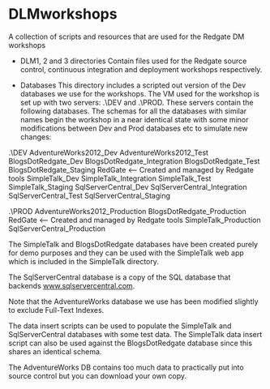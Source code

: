 # DLMworkshops
A collection of scripts and resources that are used for the Redgate DM workshops

- DLM1, 2 and 3 directories
Contain files used for the Redgate source control, continuous integration and deployment workshops
respectively.

- Databases
This directory includes a scripted out version of the Dev databases we use for the workshops.
The VM used for the workshop is set up with two servers: .\DEV and .\PROD. These servers contain
the following databases. The schemas for all the databases with similar names begin the workshop
in a near identical state with some minor modifications between Dev and Prod databases etc to 
simulate new changes:

.\DEV
AdventureWorks2012_Dev
AdventureWorks2012_Test
BlogsDotRedgate_Dev
BlogsDotRedgate_Integration
BlogsDotRedgate_Test
BlogsDotRedgate_Staging
RedGate <-- Created and managed by Redgate tools
SimpleTalk_Dev
SimpleTalk_Integration
SimpleTalk_Test
SimpleTalk_Staging
SqlServerCentral_Dev
SqlServerCentral_Integration
SqlServerCentral_Test
SqlServerCentral_Staging

.\PROD
AdventureWorks2012_Production
BlogsDotRedgate_Production
RedGate <-- Created and managed by Redgate tools
SimpleTalk_Production
SqlServerCentral_Production

The SimpleTalk and BlogsDotRedgate databases have been created purely for demo
purposes and they can be used with the SimpleTalk web app which is included in 
the SimpleTalk directory.

The SqlServerCentral database is a copy of the SQL database that backends
www.sqlservercentral.com.

Note that the AdventureWorks database we use has been modified slightly to 
exclude Full-Text Indexes.

The data insert scripts can be used to populate the SimpleTalk and SqlServerCentral
databases with some test data. The SimpleTalk data insert script can also be used 
against the BlogsDotRedgate database since this shares an identical schema.

The AdventureWorks DB contains too much data to practically put into source control
but you can download your own copy. 
